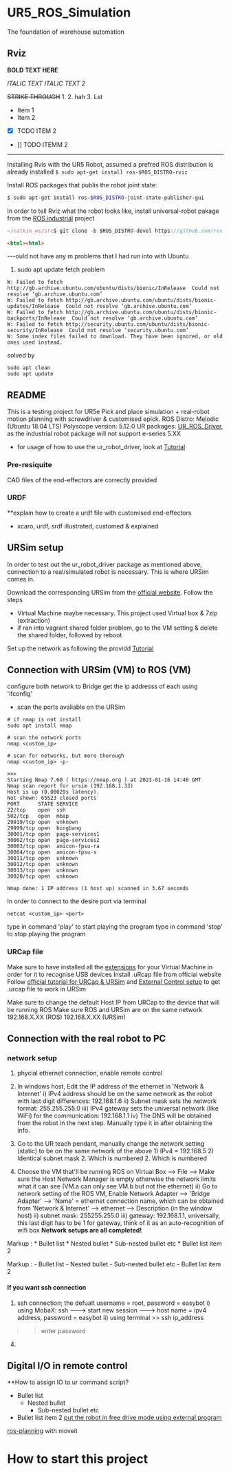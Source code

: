 # UR5_ROS_Simulation
The foundation of warehouse automation

## Rviz 
**BOLD TEXT HERE**

_ITALIC TEXT_
*ITALIC TEXT 2*

~~STRIKE THROUGH~~
1. 
2. hah
3. Lst

* Item 1
* Item 2

- [x] TODO ITEM 2
- [] TODO ITEMM 2

---
Installing Rvis with the UR5 Robot, assumed a prefred ROS distribution is already installed
`$ sudo apt-get install ros-$ROS_DISTRO-rviz`

Install ROS packages that publis the robot joint state:
``` sh
$ sudo apt-get install ros-$ROS_DISTRO-joint-state-publisher-gui
```
In order to tell Rviz what the robot looks like, install universal-robot pakage from the [ROS industrial](http://wiki.ros.org/universal_robot/Tutorials/Getting%20Started%20with%20a%20Universal%20Robot%20and%20ROS-Industrial) project
```js
~/catkin_ws/src$ git clone -b $ROS_DISTRO-devel https://github.com/ros-industrial/universal_robot.git
```

```html
<html><html>
```

---ould not have any m
problems that I had run into with Ubuntu

1. sudo apt update fetch problem
```
W: Failed to fetch http://gb.archive.ubuntu.com/ubuntu/dists/bionic/InRelease  Could not resolve ‘gb.archive.ubuntu.com’
W: Failed to fetch http://gb.archive.ubuntu.com/ubuntu/dists/bionic-updates/InRelease  Could not resolve ‘gb.archive.ubuntu.com’
W: Failed to fetch http://gb.archive.ubuntu.com/ubuntu/dists/bionic-backports/InRelease  Could not resolve ‘gb.archive.ubuntu.com’
W: Failed to fetch http://security.ubuntu.com/ubuntu/dists/bionic-security/InRelease  Could not resolve ‘security.ubuntu.com’
W: Some index files failed to download. They have been ignored, or old ones used instead.
```
solved by

```
sudo apt clean
sudo apt update
```



## README

This is a testing project for UR5e Pick and place simulation + real-robot motion planning with screwdriver & customised epick.
ROS Distro: Melodic (Ubuntu 18.04 LTS)
Polyscope version: 5.12.0
UR packages: [UR_ROS_Driver](https://github.com/UniversalRobots/Universal_Robots_ROS_Driver), as the industrial robot package will not support e-series 5.XX
- for usage of how to use the ur_robot_driver, look at [Tutorial](https://github.com/UniversalRobots/Universal_Robots_ROS_Driver/blob/master/ur_robot_driver/doc/usage_example.md)

### Pre-resiquite
CAD files of the end-effectors are correctly provided

### URDF

**explain how to create a urdf file with customised end-effectors
- xcaro, urdf, srdf illustrated, customed & explained

## URSim setup
In order to test out the ur_robot_driver package as mentioned above, connection to a real/simulated robot is necessary. This is where URSim comes in.

Download the corresponding URSim from the [official website](https://www.universal-robots.com/download/software-e-series/simulator-non-linux/offline-simulator-e-series-ur-sim-for-non-linux-5120/). Follow the steps
- Virtual Machine maybe necessary. This project used Virtual box & 7zip (extraction)
- if ran into vagrant shared folder problem, go to the VM setting & delete the shared folder, followed by reboot

Set up the network as following the providd [Tutorial](https://github.com/UniversalRobots/Universal_Robots_ROS_Driver/blob/master/ur_robot_driver/doc/usage_example.md)

## Connection with URSim (VM) to ROS (VM)
configure both network to Bridge
get the ip addresss of each using 'ifconfig'

- scan the ports avaliable on the URSim
```
# if nmap is not install
sudo apt install nmap

# scan the network ports
nmap <custom_ip>

# scan for networks, but more thorough
nmap <custom_ip> -p-

>>>
Starting Nmap 7.60 ( https://nmap.org ) at 2023-01-16 14:46 GMT
Nmap scan report for ursim (192.168.1.33)
Host is up (0.00029s latency).
Not shown: 65523 closed ports
PORT      STATE SERVICE
22/tcp    open  ssh
502/tcp   open  mbap
29919/tcp open  unknown
29999/tcp open  bingbang
30001/tcp open  pago-services1
30002/tcp open  pago-services2
30003/tcp open  amicon-fpsu-ra
30004/tcp open  amicon-fpsu-s
30011/tcp open  unknown
30012/tcp open  unknown
30013/tcp open  unknown
30020/tcp open  unknown

Nmap done: 1 IP address (1 host up) scanned in 3.67 seconds
```

In order to connect to the desire port via terminal
```
netcat <custom_ip> <port>
```

type in command 'play' to start playing the program
type in command 'stop' to stop playing the program

### URCap file
Make sure to have installed all the [extensions](https://www.virtualbox.org/wiki/Download_Old_Builds_6_1) for your Virtual Machine in order for it to recognise USB devices
Install .uRcap file from official website
Follow [official tutorial for URCap & URSim](https://dof.robotiq.com/discussion/204/how-to-install-robotiq-s-urcaps-on-ursim) and [External Control setup](https://github.com/UniversalRobots/Universal_Robots_ROS_Driver/blob/master/ur_robot_driver/doc/install_urcap_e_series.md) to get .urcap file to work in URSim

Make sure to change the default Host IP from URCap to the device that will be running ROS
Make sure ROS and URSim are on the same network
192.168.X.XX (ROS)
192.168.X.XX (URSim)
## Connection with the real robot to PC
### network setup
  1) phycial ethernet connection, enable remote control
  2) In windows host, Edit the IP address of the ethernet in 'Network & Internet'
      i) IPv4 address should be on the same network as the robot with last digit differences: 192.168.1.6
      ii) Subnet mask sets the network format: 255.255.255.0
      iii) IPv4 gateway sets the universal network (like WiFi) for the communication: 192.168.1.1
      iv) The DNS will be obtained from the robot in the next step. Manually type it in after obtaining the info.
  2) Go to the UR teach pendant, manually change the network setting (static) to be on the same network of the above
    1) IPv4 = 192.168.5
    2) Identical subnet mask
              2. Which is numbered
          2. Which is numbered
          
          
  3) Choose the VM that'll be running ROS on Virtual Box --> File --> Make sure the Host Network Manager is empty otherwise the network limits what it can see (VM.a can only see VM.b but not the ethernet)
    ii) Go to network setting of the ROS VM, Enable Network Adapter  --> 'Bridge Adapter' --> 'Name' = ethernet connection name, which can be obtained from 'Network & Internet' --> ethernet --> Description (in the window host)
    ii) subnet mask: 255255.255.0
    iii) gateway: 192.168.1.1, universally, this last digit has to be 1 for gateway, think of it as an auto-recognition of wifi box
**Network setups are all completed!**
 
 Markup : * Bullet list
              * Nested bullet
                  * Sub-nested bullet etc
          * Bullet list item 2


 Markup : - Bullet list
              - Nested bullet
                  - Sub-nested bullet etc
          - Bullet list item 2 
 #### If you want ssh connection
1) ssh connection; the defualt username = root, password = easybot
  i) using MobaX: ssh ---> start new session ---> host name = ipv4 address, password = easybot
  ii) using terminal >> ssh ip_address
  >> enter password
4) 

## Digital I/O in remote control
**How to assign IO to ur command script?

* Bullet list
    * Nested bullet
        * Sub-nested bullet etc
* Bullet list item 2
[put the robot in free drive mode using external program](https://forum.universal-robots.com/t/use-digital-input-mapped-to-freedrive-in-remote-mode/2944)


[ros-planning](https://github.com/ros-planning/moveit_tutorials/tree/melodic-devel) with moveit


# How to start this project
